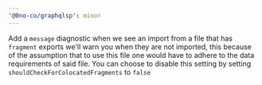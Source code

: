 ```yaml
---
'@0no-co/graphqlsp': minor
---
```


Add a `message` diagnostic when we see an import from a file that has `fragment` exports we'll warn you when they are not imported, this because of the assumption that to use this file one would have to adhere to the data requirements of said file.
You can choose to disable this setting by setting `shouldCheckForColocatedFragments` to `false`
